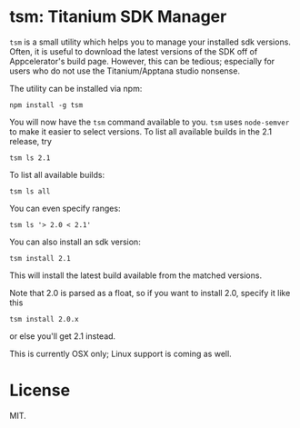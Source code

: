 # tsm: Titanium SDK Manager

`tsm` is a small utility which helps you to manage your installed sdk versions.
Often, it is useful to download the latest versions of the SDK off of
Appcelerator's build page.  However, this can be tedious; especially for users
who do not use the Titanium/Apptana studio nonsense.

The utility can be installed via npm:

`npm install -g tsm`

You will now have the `tsm` command available to you.  `tsm` uses `node-semver`
to make it easier to select versions.  To list all available builds in the
2.1 release, try

`tsm ls 2.1`

To list all available builds:

`tsm ls all`

You can even specify ranges:

`tsm ls '> 2.0 < 2.1'`

You can also install an sdk version:

`tsm install 2.1`

This will install the latest build available from the matched versions.

Note that 2.0 is parsed as a float, so if you want to install 2.0, specify it
like this

`tsm install 2.0.x`

or else you'll get 2.1 instead.

This is currently OSX only; Linux support is coming as well.

# License

MIT.
